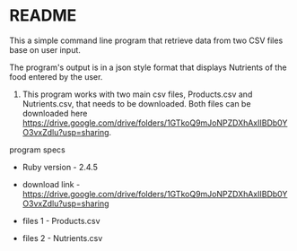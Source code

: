 # README

This a simple command line program that retrieve data from two CSV files base on user input.

The program's output is in a json style format that displays Nutrients of the food entered by the user.

1. This program works with two main csv files, Products.csv and Nutrients.csv, that needs to be downloaded. Both files can be downloaded here https://drive.google.com/drive/folders/1GTkoQ9mJoNPZDXhAxIIBDb0YO3vxZdlu?usp=sharing.

program specs

* Ruby version - 2.4.5

* download link - https://drive.google.com/drive/folders/1GTkoQ9mJoNPZDXhAxIIBDb0YO3vxZdlu?usp=sharing

* files 1 - Products.csv

* files 2 - Nutrients.csv
